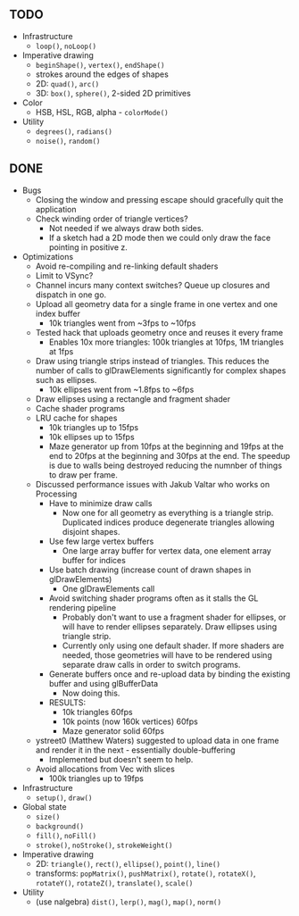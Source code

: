 ## TODO

* Infrastructure
    * `loop()`, `noLoop()`
* Imperative drawing
    * `beginShape()`, `vertex()`, `endShape()`
    * strokes around the edges of shapes
    * 2D: `quad()`, `arc()`
    * 3D: `box()`, `sphere()`, 2-sided 2D primitives
* Color
    * HSB, HSL, RGB, alpha - `colorMode()`
* Utility
    * `degrees()`, `radians()`
    * `noise()`, `random()`

## DONE

* Bugs
    * Closing the window and pressing escape should gracefully quit the application
    * Check winding order of triangle vertices?
        * Not needed if we always draw both sides.
        * If a sketch had a 2D mode then we could only draw the face pointing in positive z.
* Optimizations
    * Avoid re-compiling and re-linking default shaders
    * Limit to VSync?
    * Channel incurs many context switches? Queue up closures and dispatch in one go.
    * Upload all geometry data for a single frame in one vertex and one index buffer
        * 10k triangles went from ~3fps to ~10fps
    * Tested hack that uploads geometry once and reuses it every frame
        * Enables 10x more triangles: 100k triangles at 10fps, 1M triangles at 1fps
    * Draw using triangle strips instead of triangles. This reduces the number of calls to glDrawElements significantly for complex shapes such as ellipses.
        * 10k ellipses went from ~1.8fps to ~6fps
    * Draw ellipses using a rectangle and fragment shader
    * Cache shader programs
    * LRU cache for shapes
        * 10k triangles up to 15fps
        * 10k ellipses up to 15fps
        * Maze generator up from 10fps at the beginning and 19fps at the end to 20fps at the beginning and 30fps at the end. The speedup is due to walls being destroyed reducing the numnber of things to draw per frame.
    * Discussed performance issues with Jakub Valtar who works on Processing
        * Have to minimize draw calls
            * Now one for all geometry as everything is a triangle strip. Duplicated indices produce degenerate triangles allowing disjoint shapes.
        * Use few large vertex buffers
            * One large array buffer for vertex data, one element array buffer for indices
        * Use batch drawing (increase count of drawn shapes in glDrawElements)
            * One glDrawElements call
        * Avoid switching shader programs often as it stalls the GL rendering pipeline
            * Probably don't want to use a fragment shader for ellipses, or will have to render ellipses separately. Draw ellipses using triangle strip.
            * Currently only using one default shader. If more shaders are needed, those geometries will have to be rendered using separate draw calls in order to switch programs.
        * Generate buffers once and re-upload data by binding the existing buffer and using glBufferData
            * Now doing this.
        * RESULTS:
            * 10k triangles 60fps
            * 10k points (now 160k vertices) 60fps
            * Maze generator solid 60fps
    * ystreet0 (Matthew Waters) suggested to upload data in one frame and render it in the next - essentially double-buffering
        * Implemented but doesn't seem to help.
    * Avoid allocations from Vec with slices
        * 100k triangles up to 19fps
* Infrastructure
    * `setup()`, `draw()`
* Global state
    * `size()`
    * `background()`
    * `fill()`, `noFill()`
    * `stroke()`, `noStroke()`, `strokeWeight()`
* Imperative drawing
    * 2D: `triangle()`, `rect()`, `ellipse()`, `point()`, `line()`
    * transforms: `popMatrix()`, `pushMatrix()`, `rotate()`, `rotateX()`, `rotateY()`, `rotateZ()`, `translate()`, `scale()`
* Utility
    * (use nalgebra) `dist()`, `lerp()`, `mag()`, `map()`, `norm()`
